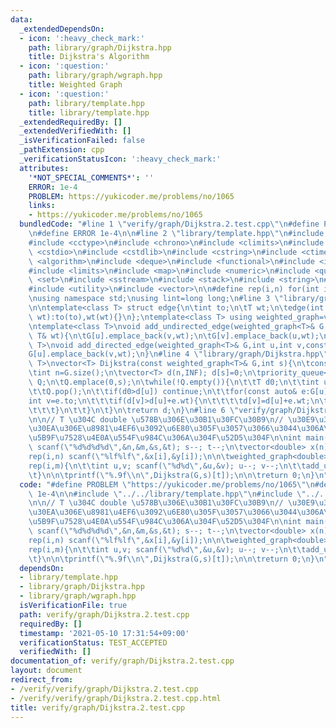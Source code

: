 ```yaml
---
data:
  _extendedDependsOn:
  - icon: ':heavy_check_mark:'
    path: library/graph/Dijkstra.hpp
    title: Dijkstra's Algorithm
  - icon: ':question:'
    path: library/graph/wgraph.hpp
    title: Weighted Graph
  - icon: ':question:'
    path: library/template.hpp
    title: library/template.hpp
  _extendedRequiredBy: []
  _extendedVerifiedWith: []
  _isVerificationFailed: false
  _pathExtension: cpp
  _verificationStatusIcon: ':heavy_check_mark:'
  attributes:
    '*NOT_SPECIAL_COMMENTS*': ''
    ERROR: 1e-4
    PROBLEM: https://yukicoder.me/problems/no/1065
    links:
    - https://yukicoder.me/problems/no/1065
  bundledCode: "#line 1 \"verify/graph/Dijkstra.2.test.cpp\"\n#define PROBLEM \"https://yukicoder.me/problems/no/1065\"\
    \n#define ERROR 1e-4\n\n#line 2 \"library/template.hpp\"\n#include <cassert>\n\
    #include <cctype>\n#include <chrono>\n#include <climits>\n#include <cmath>\n#include\
    \ <cstdio>\n#include <cstdlib>\n#include <cstring>\n#include <ctime>\n#include\
    \ <algorithm>\n#include <deque>\n#include <functional>\n#include <iostream>\n\
    #include <limits>\n#include <map>\n#include <numeric>\n#include <queue>\n#include\
    \ <set>\n#include <sstream>\n#include <stack>\n#include <string>\n#include <tuple>\n\
    #include <utility>\n#include <vector>\n\n#define rep(i,n) for(int i=0;i<(n);i++)\n\
    \nusing namespace std;\nusing lint=long long;\n#line 3 \"library/graph/wgraph.hpp\"\
    \n\ntemplate<class T> struct edge{\n\tint to;\n\tT wt;\n\tedge(int to,const T&\
    \ wt):to(to),wt(wt){}\n};\ntemplate<class T> using weighted_graph=vector<vector<edge<T>>>;\n\
    \ntemplate<class T>\nvoid add_undirected_edge(weighted_graph<T>& G,int u,int v,const\
    \ T& wt){\n\tG[u].emplace_back(v,wt);\n\tG[v].emplace_back(u,wt);\n}\n\ntemplate<class\
    \ T>\nvoid add_directed_edge(weighted_graph<T>& G,int u,int v,const T& wt){\n\t\
    G[u].emplace_back(v,wt);\n}\n#line 4 \"library/graph/Dijkstra.hpp\"\n\ntemplate<class\
    \ T>\nvector<T> Dijkstra(const weighted_graph<T>& G,int s){\n\tconstexpr T INF=numeric_limits<T>::max();\n\
    \tint n=G.size();\n\tvector<T> d(n,INF); d[s]=0;\n\tpriority_queue<pair<T,int>,vector<pair<T,int>>,greater<>>\
    \ Q;\n\tQ.emplace(0,s);\n\twhile(!Q.empty()){\n\t\tT d0;\n\t\tint u; tie(d0,u)=Q.top();\n\
    \t\tQ.pop();\n\t\tif(d0>d[u]) continue;\n\t\tfor(const auto& e:G[u]){\n\t\t\t\
    int v=e.to;\n\t\t\tif(d[v]>d[u]+e.wt){\n\t\t\t\td[v]=d[u]+e.wt;\n\t\t\t\tQ.emplace(d[v],v);\n\
    \t\t\t}\n\t\t}\n\t}\n\treturn d;\n}\n#line 6 \"verify/graph/Dijkstra.2.test.cpp\"\
    \n\n// T \u304C double \u578B\u306E\u30B1\u30FC\u30B9\n// \u30E9\u30A4\u30D6\u30E9\
    \u30EA\u306E\u8981\u4EF6\u3092\u6E80\u305F\u3057\u3066\u3044\u306A\u3044\u304C\
    \u5B9F\u7528\u4E0A\u554F\u984C\u306A\u304F\u52D5\u304F\n\nint main(){\n\tint n,m,s,t;\
    \ scanf(\"%d%d%d%d\",&n,&m,&s,&t); s--; t--;\n\tvector<double> x(n),y(n);\n\t\
    rep(i,n) scanf(\"%lf%lf\",&x[i],&y[i]);\n\n\tweighted_graph<double> G(n);\n\t\
    rep(i,m){\n\t\tint u,v; scanf(\"%d%d\",&u,&v); u--; v--;\n\t\tadd_undirected_edge(G,u,v,hypot(x[u]-x[v],y[u]-y[v]));\n\
    \t}\n\n\tprintf(\"%.9f\\n\",Dijkstra(G,s)[t]);\n\n\treturn 0;\n}\n"
  code: "#define PROBLEM \"https://yukicoder.me/problems/no/1065\"\n#define ERROR\
    \ 1e-4\n\n#include \"../../library/template.hpp\"\n#include \"../../library/graph/Dijkstra.hpp\"\
    \n\n// T \u304C double \u578B\u306E\u30B1\u30FC\u30B9\n// \u30E9\u30A4\u30D6\u30E9\
    \u30EA\u306E\u8981\u4EF6\u3092\u6E80\u305F\u3057\u3066\u3044\u306A\u3044\u304C\
    \u5B9F\u7528\u4E0A\u554F\u984C\u306A\u304F\u52D5\u304F\n\nint main(){\n\tint n,m,s,t;\
    \ scanf(\"%d%d%d%d\",&n,&m,&s,&t); s--; t--;\n\tvector<double> x(n),y(n);\n\t\
    rep(i,n) scanf(\"%lf%lf\",&x[i],&y[i]);\n\n\tweighted_graph<double> G(n);\n\t\
    rep(i,m){\n\t\tint u,v; scanf(\"%d%d\",&u,&v); u--; v--;\n\t\tadd_undirected_edge(G,u,v,hypot(x[u]-x[v],y[u]-y[v]));\n\
    \t}\n\n\tprintf(\"%.9f\\n\",Dijkstra(G,s)[t]);\n\n\treturn 0;\n}\n"
  dependsOn:
  - library/template.hpp
  - library/graph/Dijkstra.hpp
  - library/graph/wgraph.hpp
  isVerificationFile: true
  path: verify/graph/Dijkstra.2.test.cpp
  requiredBy: []
  timestamp: '2021-05-10 17:31:54+09:00'
  verificationStatus: TEST_ACCEPTED
  verifiedWith: []
documentation_of: verify/graph/Dijkstra.2.test.cpp
layout: document
redirect_from:
- /verify/verify/graph/Dijkstra.2.test.cpp
- /verify/verify/graph/Dijkstra.2.test.cpp.html
title: verify/graph/Dijkstra.2.test.cpp
---
```

